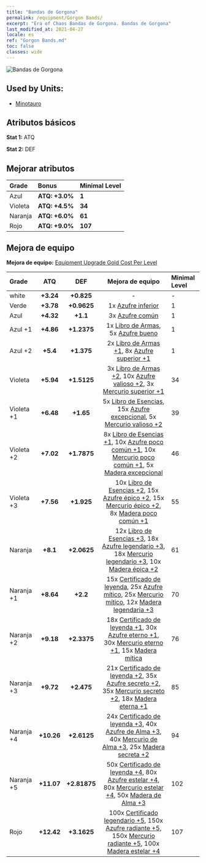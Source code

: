 ```yaml
---
title: "Bandas de Gorgona"
permalink: /equipment/Gorgon Bands/
excerpt: "Era of Chaos Bandas de Gorgona. Bandas de Gorgona"
last_modified_at: 2021-04-27
locale: es
ref: "Gorgon Bands.md"
toc: false
classes: wide
---
```


  ![Bandas de Gorgona](/images/e/e_7053.png)

## Used by Units:

* [Minotauro](/es/units/Minotaur/) 


## Atributos básicos
 **Stat 1:** ATQ

 **Stat 2:** DEF

## Mejorar atributos

  |     Grade    |   Bonus | Minimal Level | 
  |:-------------|:--------|:--------------| 
  | Azul | **ATQ: +3.0%** | **1** | 
  | Violeta | **ATQ: +4.5%** | **34** | 
  | Naranja | **ATQ: +6.0%** | **61** | 
  | Rojo | **ATQ: +9.0%** | **107** | 


## Mejora de equipo
 **Mejora de equipo:** [Equipment Upgrade Gold Cost Per Level](/equipment/EquipmentUpgradeCostPerLevel/) 

  |          Grade      | ATQ | DEF | Mejora de equipo | Minimal Level |
  |:--------------------|:---------:|:---------:|:----------------:|:--------------|
  | white | **+3.24** | **+0.825** | - | - |
  | Verde | **+3.78** | **+0.9625** | 1x [Azufre inferior](/ItemsES/mat_3/) | 1 |
  | Azul | **+4.32** | **+1.1** | 3x [Azufre común](/ItemsES/mat_9/) | 1 |
  | Azul +1 | **+4.86** | **+1.2375** | 1x [Libro de Armas](/ItemsES/mat_18/), 5x [Azufre bueno](/ItemsES/mat_15/) | 1 |
  | Azul +2 | **+5.4** | **+1.375** | 2x [Libro de Armas +1](/ItemsES/mat_25/), 8x [Azufre superior +1](/ItemsES/mat_22/) | 1 |
  | Violeta | **+5.94** | **+1.5125** | 3x [Libro de Armas +2](/ItemsES/mat_32/), 10x [Azufre valioso +2](/ItemsES/mat_29/), 3x [Mercurio superior +1](/ItemsES/mat_21/) | 34 |
  | Violeta +1 | **+6.48** | **+1.65** | 5x [Libro de Esencias](/ItemsES/mat_39/), 15x [Azufre excepcional](/ItemsES/mat_36/), 5x [Mercurio valioso +2](/ItemsES/mat_28/) | 39 |
  | Violeta +2 | **+7.02** | **+1.7875** | 8x [Libro de Esencias +1](/ItemsES/mat_46/), 10x [Azufre poco común +1](/ItemsES/mat_43/), 10x [Mercurio poco común +1](/ItemsES/mat_42/), 5x [Madera excepcional](/ItemsES/mat_34/) | 46 |
  | Violeta +3 | **+7.56** | **+1.925** | 10x [Libro de Esencias +2](/ItemsES/mat_53/), 15x [Azufre épico +2](/ItemsES/mat_50/), 15x [Mercurio épico +2](/ItemsES/mat_49/), 8x [Madera poco común +1](/ItemsES/mat_41/) | 55 |
  | Naranja | **+8.1** | **+2.0625** | 12x [Libro de Esencias +3](/ItemsES/mat_60/), 18x [Azufre legendario +3](/ItemsES/mat_57/), 18x [Mercurio legendario +3](/ItemsES/mat_56/), 10x [Madera épica +2](/ItemsES/mat_48/) | 61 |
  | Naranja +1 | **+8.64** | **+2.2** | 15x [Certificado de leyenda](/ItemsES/mat_67/), 25x [Azufre mítico](/ItemsES/mat_64/), 25x [Mercurio mítico](/ItemsES/mat_63/), 12x [Madera legendaria +3](/ItemsES/mat_55/) | 70 |
  | Naranja +2 | **+9.18** | **+2.3375** | 18x [Certificado de leyenda +1](/ItemsES/mat_74/), 30x [Azufre eterno +1](/ItemsES/mat_71/), 30x [Mercurio eterno +1](/ItemsES/mat_70/), 15x [Madera mítica](/ItemsES/mat_62/) | 76 |
  | Naranja +3 | **+9.72** | **+2.475** | 21x [Certificado de leyenda +2](/ItemsES/mat_81/), 35x [Azufre secreto +2](/ItemsES/mat_78/), 35x [Mercurio secreto +2](/ItemsES/mat_77/), 18x [Madera eterna +1](/ItemsES/mat_69/) | 85 |
  | Naranja +4 | **+10.26** | **+2.6125** | 24x [Certificado de leyenda +3](/ItemsES/mat_88/), 40x [Azufre de Alma +3](/ItemsES/mat_85/), 40x [Mercurio de Alma +3](/ItemsES/mat_84/), 25x [Madera secreta +2](/ItemsES/mat_76/) | 94 |
  | Naranja +5 | **+11.07** | **+2.81875** | 50x [Certificado de leyenda +4](/ItemsES/mat_95/), 80x [Azufre estelar +4](/ItemsES/mat_92/), 80x [Mercurio estelar +4](/ItemsES/mat_91/), 50x [Madera de Alma +3](/ItemsES/mat_83/) | 102 |
  | Rojo | **+12.42** | **+3.1625** | 100x [Certificado legendario +5](/ItemsES/mat_102/), 150x [Azufre radiante +5](/ItemsES/mat_99/), 150x [Mercurio radiante +5](/ItemsES/mat_98/), 100x [Madera estelar +4](/ItemsES/mat_90/) | 107 |


